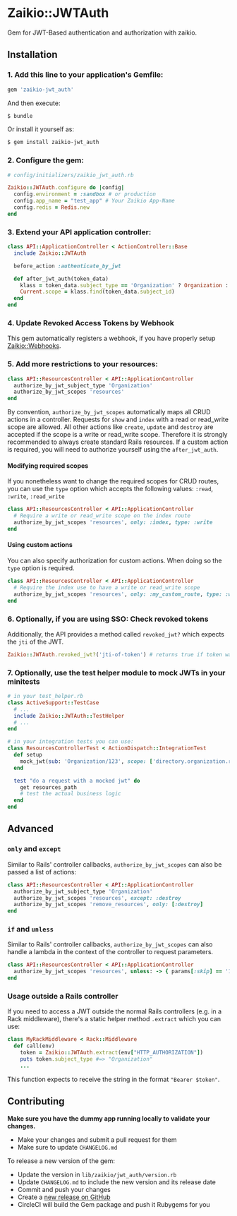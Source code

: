 # Zaikio::JWTAuth

Gem for JWT-Based authentication and authorization with zaikio.

## Installation

### 1. Add this line to your application's Gemfile:

```ruby
gem 'zaikio-jwt_auth'
```

And then execute:
```bash
$ bundle
```

Or install it yourself as:
```bash
$ gem install zaikio-jwt_auth
```

### 2. Configure the gem:

```rb
# config/initializers/zaikio_jwt_auth.rb

Zaikio::JWTAuth.configure do |config|
  config.environment = :sandbox # or production
  config.app_name = "test_app" # Your Zaikio App-Name
  config.redis = Redis.new
end
```

### 3. Extend your API application controller:

```rb
class API::ApplicationController < ActionController::Base
  include Zaikio::JWTAuth

  before_action :authenticate_by_jwt

  def after_jwt_auth(token_data)
    klass = token_data.subject_type == 'Organization' ? Organization : Person
    Current.scope = klass.find(token_data.subject_id)
  end
end
```

### 4. Update Revoked Access Tokens by Webhook

This gem automatically registers a webhook, if you have properly setup [Zaikio::Webhooks](https://github.com/zaikio/zaikio-webhooks).


### 5. Add more restrictions to your resources:

```rb
class API::ResourcesController < API::ApplicationController
  authorize_by_jwt_subject_type 'Organization'
  authorize_by_jwt_scopes 'resources'
end
```

By convention, `authorize_by_jwt_scopes` automatically maps all CRUD actions in a controller. Requests for `show` and `index` with a read or read_write scope are allowed. All other actions like `create`, `update` and `destroy` are accepted if the scope is a write or read_write scope. Therefore it is strongly recommended to always create standard Rails resources. If a custom action is required, you will need to authorize yourself using the `after_jwt_auth`.

#### Modifying required scopes
If you nonetheless want to change the required scopes for CRUD routes, you can use the `type` option which accepts the following values: `:read`, `:write`, `:read_write`

```rb
class API::ResourcesController < API::ApplicationController
  # Require a write or read_write scope on the index route
  authorize_by_jwt_scopes 'resources', only: :index, type: :write
end
```

#### Using custom actions
You can also specify authorization for custom actions. When doing so the `type` option is required.

```rb
class API::ResourcesController < API::ApplicationController
  # Require the index use to have a write or read_write scope
  authorize_by_jwt_scopes 'resources', only: :my_custom_route, type: :write
end
```

### 6. Optionally, if you are using SSO: Check revoked tokens

Additionally, the API provides a method called `revoked_jwt?` which expects the `jti` of the JWT.

```rb
Zaikio::JWTAuth.revoked_jwt?('jti-of-token') # returns true if token was revoked
```

### 7. Optionally, use the test helper module to mock JWTs in your minitests

```rb
# in your test_helper.rb
class ActiveSupport::TestCase
  # ...
  include Zaikio::JWTAuth::TestHelper
  # ...
end

# in your integration tests you can use:
class ResourcesControllerTest < ActionDispatch::IntegrationTest
  def setup
    mock_jwt(sub: 'Organization/123', scope: ['directory.organization.r'])
  end

  test "do a request with a mocked jwt" do
    get resources_path
    # test the actual business logic
  end
end
```

## Advanced

### `only` and `except`

Similar to Rails' controller callbacks, `authorize_by_jwt_scopes` can also be passed a list of actions:

```rb
class API::ResourcesController < API::ApplicationController
  authorize_by_jwt_subject_type 'Organization'
  authorize_by_jwt_scopes 'resources', except: :destroy
  authorize_by_jwt_scopes 'remove_resources', only: [:destroy]
end
```


### `if` and `unless`

Similar to Rails' controller callbacks, `authorize_by_jwt_scopes` can also handle a lambda in the context of the controller to request parameters.

```rb
class API::ResourcesController < API::ApplicationController
  authorize_by_jwt_scopes 'resources', unless: -> { params[:skip] == '1' }
end
```

### Usage outside a Rails controller

If you need to access a JWT outside the normal Rails controllers (e.g. in a Rack
middleware), there's a static helper method `.extract` which you can use:

```ruby
class MyRackMiddleware < Rack::Middleware
  def call(env)
    token = Zaikio::JWTAuth.extract(env["HTTP_AUTHORIZATION"])
    puts token.subject_type #=> "Organization"
    ...
```

This function expects to receive the string in the format `"Bearer $token"`.

## Contributing

**Make sure you have the dummy app running locally to validate your changes.**

- Make your changes and submit a pull request for them
- Make sure to update `CHANGELOG.md`

To release a new version of the gem:
- Update the version in `lib/zaikio/jwt_auth/version.rb`
- Update `CHANGELOG.md` to include the new version and its release date
- Commit and push your changes
- Create a [new release on GitHub](https://github.com/zaikio/zaikio-jwt_auth/releases/new)
- CircleCI will build the Gem package and push it Rubygems for you
